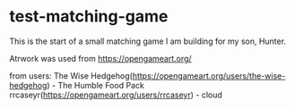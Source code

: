 # test-matching-game

This is the start of a small matching game I am building for my son, Hunter. 

Atrwork was used from https://opengameart.org/

from users:
The Wise Hedgehog(https://opengameart.org/users/the-wise-hedgehog) - The Humble Food Pack
rrcaseyr(https://opengameart.org/users/rrcaseyr) - cloud
